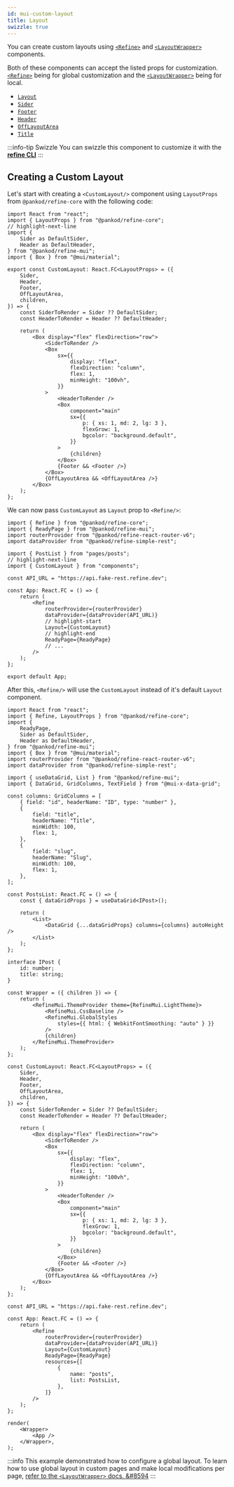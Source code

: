 ```yaml
---
id: mui-custom-layout
title: Layout
swizzle: true
---
```


You can create custom layouts using [`<Refine>`][refine] and [`<LayoutWrapper>`][layoutwrapper] components.

Both of these components can accept the listed props for customization. [`<Refine>`][refine] being for global customization and the [`<LayoutWrapper>`][layoutwrapper] being for local.

-   [`Layout`][layout]
-   [`Sider`][sider]
-   [`Footer`][footer]
-   [`Header`][header]
-   [`OffLayoutArea`][offlayoutarea]
-   [`Title`][title]

:::info-tip Swizzle
You can swizzle this component to customize it with the [**refine CLI**](/docs/packages/documentation/cli)
:::

## Creating a Custom Layout

Let's start with creating a `<CustomLayout/>` component using `LayoutProps` from `@pankod/refine-core` with the following code:

```tsx title="src/components/layout.tsx"
import React from "react";
import { LayoutProps } from "@pankod/refine-core";
// highlight-next-line
import {
    Sider as DefaultSider,
    Header as DefaultHeader,
} from "@pankod/refine-mui";
import { Box } from "@mui/material";

export const CustomLayout: React.FC<LayoutProps> = ({
    Sider,
    Header,
    Footer,
    OffLayoutArea,
    children,
}) => {
    const SiderToRender = Sider ?? DefaultSider;
    const HeaderToRender = Header ?? DefaultHeader;

    return (
        <Box display="flex" flexDirection="row">
            <SiderToRender />
            <Box
                sx={{
                    display: "flex",
                    flexDirection: "column",
                    flex: 1,
                    minHeight: "100vh",
                }}
            >
                <HeaderToRender />
                <Box
                    component="main"
                    sx={{
                        p: { xs: 1, md: 2, lg: 3 },
                        flexGrow: 1,
                        bgcolor: "background.default",
                    }}
                >
                    {children}
                </Box>
                {Footer && <Footer />}
            </Box>
            {OffLayoutArea && <OffLayoutArea />}
        </Box>
    );
};
```

We can now pass `CustomLayout` as `Layout` prop to `<Refine/>`:

```tsx title="src/App.tsx"
import { Refine } from "@pankod/refine-core";
import { ReadyPage } from "@pankod/refine-mui";
import routerProvider from "@pankod/refine-react-router-v6";
import dataProvider from "@pankod/refine-simple-rest";

import { PostList } from "pages/posts";
// highlight-next-line
import { CustomLayout } from "components";

const API_URL = "https://api.fake-rest.refine.dev";

const App: React.FC = () => {
    return (
        <Refine
            routerProvider={routerProvider}
            dataProvider={dataProvider(API_URL)}
            // highlight-start
            Layout={CustomLayout}
            // highlight-end
            ReadyPage={ReadyPage}
            // ...
        />
    );
};

export default App;
```

After this, `<Refine/>` will use the `CustomLayout` instead of it's default `Layout` component.

```tsx live previewOnly disableScroll
import React from "react";
import { Refine, LayoutProps } from "@pankod/refine-core";
import {
    ReadyPage,
    Sider as DefaultSider,
    Header as DefaultHeader,
} from "@pankod/refine-mui";
import { Box } from "@mui/material";
import routerProvider from "@pankod/refine-react-router-v6";
import dataProvider from "@pankod/refine-simple-rest";

import { useDataGrid, List } from "@pankod/refine-mui";
import { DataGrid, GridColumns, TextField } from "@mui-x-data-grid";

const columns: GridColumns = [
    { field: "id", headerName: "ID", type: "number" },
    {
        field: "title",
        headerName: "Title",
        minWidth: 100,
        flex: 1,
    },
    {
        field: "slug",
        headerName: "Slug",
        minWidth: 100,
        flex: 1,
    },
];

const PostsList: React.FC = () => {
    const { dataGridProps } = useDataGrid<IPost>();

    return (
        <List>
            <DataGrid {...dataGridProps} columns={columns} autoHeight />
        </List>
    );
};

interface IPost {
    id: number;
    title: string;
}

const Wrapper = ({ children }) => {
    return (
        <RefineMui.ThemeProvider theme={RefineMui.LightTheme}>
            <RefineMui.CssBaseline />
            <RefineMui.GlobalStyles
                styles={{ html: { WebkitFontSmoothing: "auto" } }}
            />
            {children}
        </RefineMui.ThemeProvider>
    );
};

const CustomLayout: React.FC<LayoutProps> = ({
    Sider,
    Header,
    Footer,
    OffLayoutArea,
    children,
}) => {
    const SiderToRender = Sider ?? DefaultSider;
    const HeaderToRender = Header ?? DefaultHeader;

    return (
        <Box display="flex" flexDirection="row">
            <SiderToRender />
            <Box
                sx={{
                    display: "flex",
                    flexDirection: "column",
                    flex: 1,
                    minHeight: "100vh",
                }}
            >
                <HeaderToRender />
                <Box
                    component="main"
                    sx={{
                        p: { xs: 1, md: 2, lg: 3 },
                        flexGrow: 1,
                        bgcolor: "background.default",
                    }}
                >
                    {children}
                </Box>
                {Footer && <Footer />}
            </Box>
            {OffLayoutArea && <OffLayoutArea />}
        </Box>
    );
};

const API_URL = "https://api.fake-rest.refine.dev";

const App: React.FC = () => {
    return (
        <Refine
            routerProvider={routerProvider}
            dataProvider={dataProvider(API_URL)}
            Layout={CustomLayout}
            ReadyPage={ReadyPage}
            resources={[
                {
                    name: "posts",
                    list: PostsList,
                },
            ]}
        />
    );
};

render(
    <Wrapper>
        <App />
    </Wrapper>,
);
```

:::info
This example demonstrated how to configure a global layout. To learn how to use global layout in custom pages and make local modifications per page, [refer to the `<LayoutWrapper>` docs. &#8594][layoutwrapper]
:::

[refine]: /api-reference/core/components/refine-config.md
[layout]: /api-reference/core/components/refine-config.md#layout
[sider]: /api-reference/core/components/refine-config.md#sider
[footer]: /api-reference/core/components/refine-config.md#footer
[header]: /api-reference/core/components/refine-config.md#header
[offlayoutarea]: /api-reference/core/components/refine-config.md#offlayoutarea
[title]: /api-reference/core/components/refine-config.md#title
[layoutwrapper]: /api-reference/core/components/layout-wrapper.md
[custom page example]: /advanced-tutorials/custom-pages.md
[custom page example code]: /examples/customization/topMenuLayout.md
[antdlayout]: https://ant.design/components/layout/
[usemenu]: /api-reference/core/hooks/ui/useMenu.md
[usetitle]: /api-reference/core/hooks/refine/useTitle.md
